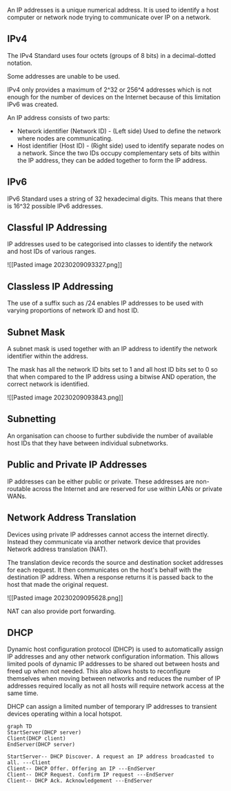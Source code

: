 An IP addresses is a unique numerical address. It is used to identify a host computer or network node trying to communicate over IP on a network.

## IPv4

The IPv4 Standard uses four octets (groups of 8 bits) in a decimal-dotted notation.

Some addresses are unable to be used.

IPv4 only provides a maximum of 2^32 or 256^4 addresses which is not enough for the number of devices on the Internet because of this limitation IPv6 was created.

An IP address consists of two parts:

- Network identifier (Network ID) - (Left side) Used to define the network where nodes are communicating.
- Host identifier (Host ID) - (Right side) used to identify separate nodes on a network.
Since the two IDs occupy complementary sets of bits within the IP address, they can be added together to form the IP address.

## IPv6

IPv6 Standard uses a string of 32 hexadecimal digits. This means that there is 16^32 possible IPv6 addresses.

## Classful IP Addressing

IP addresses used to be categorised into classes to identify the network and host IDs of various ranges.

![[Pasted image 20230209093327.png]]

## Classless IP Addressing

The use of a suffix such as /24 enables IP addresses to be used with varying proportions of network ID and host ID.

## Subnet Mask

A subnet mask is used together with an IP address to identify the network identifier within the address.

The mask has all the network ID bits set to 1 and all host ID bits set to 0 so that when compared to the IP address using a bitwise AND operation, the correct network is identified.

![[Pasted image 20230209093843.png]]

## Subnetting

An organisation can choose to further subdivide the number of available host IDs that they have between individual subnetworks.

## Public and Private IP Addresses

IP addresses can be either public or private. These addresses are non-routable across the Internet and are reserved for use within LANs or private WANs.

## Network Address Translation

Devices using private IP addresses cannot access the internet directly. Instead they communicate via another network device that provides Network address translation (NAT).

The translation device records the source and destination socket addresses for each request. It then communicates on the host's behalf with the destination IP address. When a response returns it is passed back to the host that made the original request.

![[Pasted image 20230209095628.png]]

NAT can also provide port forwarding.

## DHCP

Dynamic host configuration protocol (DHCP) is used to automatically assign IP addresses and any other network configuration information. This allows limited pools of dynamic IP addresses to be shared out between hosts and freed up when not needed. This also allows hosts to reconfigure themselves when moving between networks and reduces the number of IP addresses required locally as not all hosts will require network access at the same time.

DHCP can assign a limited number of temporary IP addresses to transient devices operating within a local hotspot.

```mermaid
graph TD
StartServer(DHCP server)
Client(DHCP client)
EndServer(DHCP server)

StartServer-- DHCP Discover. A request an IP address broadcasted to all. ---Client
Client-- DHCP Offer. Offering an IP ---EndServer
Client-- DHCP Request. Confirm IP request ---EndServer
Client-- DHCP Ack. Acknowledgement ---EndServer

```
